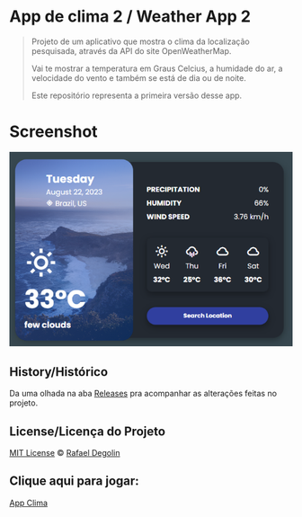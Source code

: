 # App de clima 2 / Weather App 2

> Projeto de um aplicativo que mostra o clima da localização pesquisada, através da API do site OpenWeatherMap.
>
> Vai te mostrar a temperatura em Graus Celcius, a humidade do ar, a velocidade do vento e também se está de dia ou de noite.
>
> Este repositório representa a primeira versão desse app.

# Screenshot
<img src="https://github.com/Rafadegolin/AppClimaWeb2/blob/main/screenshot.png?raw=true">

## History/Histórico
Da uma olhada na aba [Releases](https://github.com/Rafadegolin/AppClimaWeb2/releases) pra acompanhar as alterações feitas no projeto.

## License/Licença do Projeto
[MIT License](./LICENSE) © [Rafael Degolin](https://github.com/Rafadegolin)

## Clique aqui para jogar:
[App Clima](https://rafadegolin.github.io/AppClimaWeb2/)
